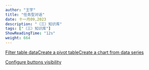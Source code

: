 ```yaml
---
author: "王宇"
title: "任务型对话"
date: 十一月09,2023
description: "（三）知识库"
tags: ["（三）知识库"]
ShowReadingTime: "12s"
weight: 664
---
```

[Filter table data](#)[Create a pivot table](#)[Create a chart from data series](#)

[Configure buttons visibility](/users/tfac-settings.action)